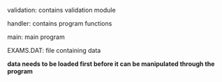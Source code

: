 validation: contains validation module

handler: contains program functions

main: main program

EXAMS.DAT: file containing data

**data needs to be loaded first before it can be manipulated through the program**
